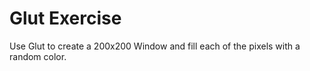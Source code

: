 # Glut Exercise

Use Glut to create a 200x200 Window and fill each of the pixels with a random color.
